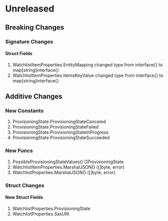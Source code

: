 # Unreleased

## Breaking Changes

### Signature Changes

#### Struct Fields

1. WatchlistItemProperties.EntityMapping changed type from interface{} to map[string]interface{}
1. WatchlistItemProperties.ItemsKeyValue changed type from interface{} to map[string]interface{}

## Additive Changes

### New Constants

1. ProvisioningState.ProvisioningStateCanceled
1. ProvisioningState.ProvisioningStateFailed
1. ProvisioningState.ProvisioningStateInProgress
1. ProvisioningState.ProvisioningStateSucceeded

### New Funcs

1. PossibleProvisioningStateValues() []ProvisioningState
1. WatchlistItemProperties.MarshalJSON() ([]byte, error)
1. WatchlistProperties.MarshalJSON() ([]byte, error)

### Struct Changes

#### New Struct Fields

1. WatchlistProperties.ProvisioningState
1. WatchlistProperties.SasURI
